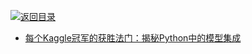 [![返回目录](https://user-images.githubusercontent.com/5803001/38079637-ff0abcf0-3371-11e8-9b76-ad651620afc7.jpg)](https://github.com/wxyyxc1992/Awesome-Links) 
 
 
- [每个Kaggle冠军的获胜法门：揭秘Python中的模型集成](https://mp.weixin.qq.com/s/yY_-qJoza2xGRqrm40abkg)